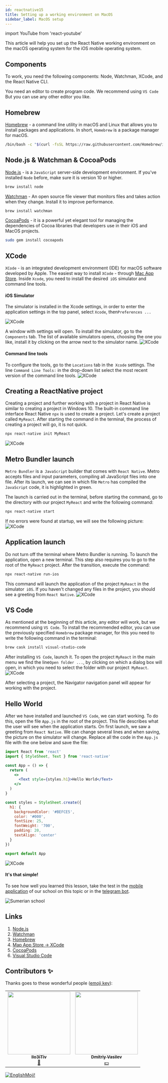 ```yaml
---
id: reactnative15
title: Setting up a working environment on MacOS
sidebar_label: MacOS setup
---
```


import YouTube from 'react-youtube'

This article will help you set up the React Native working environment on the macOS operating system for the iOS mobile operating system.

## Components

To work, you need the following components: Node, Watchman, XCode, and the React Native CLI.

You need an editor to create program code. We recommend using `VS Code` But you can use any other editor you like.

## Homebrew

[Homebrew](https://brew.sh/) - a command line utility in macOS and Linux that allows you to install packages and applications. In short, `Homebrew` is a package manager for macOS.

```bash
/bin/bash -c "$(curl -fsSL https://raw.githubusercontent.com/Homebrew/install/master/install.sh)"
```

## Node.js & Watchman & CocoaPods

[Node.js](https://nodejs.org/en/) - is a `JavaScript` server-side development environment. If you've installed `Node` before, make sure it is version 10 or higher.

```bash
brew install node
```

[Watchman](https://facebook.github.io/watchman/) - An open source file viewer that monitors files and takes action when they change. Install it to improve performance.

```bash
brew install watchman
```

[CocoaPods](https://cocoapods.org/) - it is a powerful yet elegant tool for managing the dependencies of Cocoa libraries that developers use in their iOS and MacOS projects.

```bash
sudo gem install cocoapods
```

## XCode

`XCode` - is an integrated development environment (IDE) for macOS software developed by Apple. The easiest way to install `XCode` - through [Mac App Store](https://apps.apple.com/us/app/xcode/id497799835?mt=12). Inside `Xcode`, you need to install the desired` iOS` simulator and command line tools.

#### iOS Simulator

The simulator is installed in the Xcode settings, in order to enter the application settings in the top panel, select `Xcode`, then` Preferences ... `

![XCode](/img/rn/00_2/03_02.png)

A window with settings will open. To install the simulator, go to the `Components` tab. The list of available simulators opens, choosing the one you like, install it by clicking on the arrow next to the simulator name.
![XCode](/img/rn/00_2/03_03.png)

#### Command line tools

To configure the tools, go to the `Locations` tab in the` Xcode` settings. The line `Command Line Tools:` in the drop-down list select the most recent version of the command line tools.
![XCode](/img/rn/00_2/03_04.png)

## Creating a ReactNative project

Creating a project and further working with a project in React Native is similar to creating a project in Windows 10. The built-in command line interface React Native `npx` is used to create a project. Let's create a project called `MyReact`. After starting the command in the terminal, the process of creating a project will go, it is not quick.

```bash
npx react-native init MyReact
```

![XCode](/img/rn/00_2/04_00.png)

## Metro Bundler launch

`Metro Bundler` is a` JavaScript` builder that comes with `React Native`. Metro accepts files and input parameters, compiling all JavaScript files into one file. After its launch, we can see in which file `Metro` has compiled the` JavaScript` code, it is highlighted in green.

The launch is carried out in the terminal, before starting the command, go to the directory with our project `MyReact` and write the following command:

```bash
npx react-native start
```

If no errors were found at startup, we will see the following picture:
![XCode](/img/rn/00_2/04_01.png)

## Application launch

Do not turn off the terminal where Metro Bundler is running. To launch the application, open a new terminal. This step also requires you to go to the root of the `MyReact` project. After the transition, execute the command:

```bash
npx react-native run-ios
```

This command will launch the application of the project `MyReact` in the simulator` iOS`. If you haven't changed any files in the project, you should see a greeting from `React Native`.
![XCode](/img/rn/00_2/04_02.png)

## VS Code

As mentioned at the beginning of this article, any editor will work, but we recommend using `VS Code`. To install the recommended editor, you can use the previously specified `Homebrew` package manager, for this you need to write the following command in the terminal:

```bash
brew cask install visual-studio-code
```

After installing `VS Code`, launch it. To open the project `MyReact` in the main menu we find the line` Open folder ... `, by clicking on which a dialog box will open, in which you need to select the folder with our project` MyReact`.
![XCode](/img/rn/00_2/04_04.png)

After selecting a project, the Navigator navigation panel will appear for working with the project.

## Hello World

After we have installed and launched `VS Code`, we can start working. To do this, open the file `App.js` in the root of the project. This file describes what the user will see when the application starts. On first launch, we saw a greeting from `React Native`. We can change several lines and when saving, the picture on the simulator will change. Replace all the code in the `App.js` file with the one below and save the file:

```jsx
import React from 'react'
import { StyleSheet, Text } from 'react-native'

const App = () => {
  return (
    <>
      <Text style={styles.h1}>Hello World</Text>
    </>
  )
}

const styles = StyleSheet.create({
  h1: {
    backgroundColor: '#BEFCE5',
    color: '#000',
    fontSize: 25,
    fontWeight: '700',
    padding: 20,
    textAlign: 'center'
  }
})

export default App
```

![XCode](/img/rn/00_2/04_05.png)

#### It's that simple!

To see how well you learned this lesson, take the test in the [mobile application](http://onelink.to/njhc95) of our school on this topic or in the [telegram bot](https://t.me/javascriptcamp_bot).

![Sumerian school](/img/app.jpg)

## Links

1. [Node.js](https://nodejs.org/en/)
2. [Watchman](https://facebook.github.io/watchman/)
3. [Homebrew](https://brew.sh/)
4. [Map App Store -> XCode](https://apps.apple.com/us/app/xcode/id497799835?mt=12)
5. [CocoaPods](https://cocoapods.org/)
6. [Visual Studio Code](https://code.visualstudio.com)

## Contributors ✨

Thanks goes to these wonderful people ([emoji key](https://allcontributors.org/docs/en/emoji-key)):

<!-- ALL-CONTRIBUTORS-LIST:START - Do not remove or modify this section -->
<!-- prettier-ignore-start -->
<!-- markdownlint-disable -->
<table>
  <tr> 
    <td align="center"><a href="https://github.com/IIo3iTiv"><img src="https://avatars1.githubusercontent.com/u/72025062?v=4?s=200" width="200px;" alt=""/><br /><sub><b>IIo3iTiv</b></sub></a><br /><a href="https://github.com/gHashTag/react-native-village/commits?author=IIo3iTiv" title="Documentation">📖</a></td>
    <td align="center"><a href="https://fullstackserverless.github.io/"><img src="https://avatars0.githubusercontent.com/u/6774813?v=4?s=200" width="200px;" alt=""/><br /><sub><b>Dmitriy Vasilev</b></sub></a><br /><a href="#financial-gHashTag" title="Financial">💵</a></td>
  </tr>
</table>

<!-- markdownlint-restore -->
<!-- prettier-ignore-end -->

<!-- ALL-CONTRIBUTORS-LIST:END -->

[![EnglishMoji!](/img/logo/englishmoji.png)](https://apps.apple.com/kz/app/englishmoji/id6450254885)
